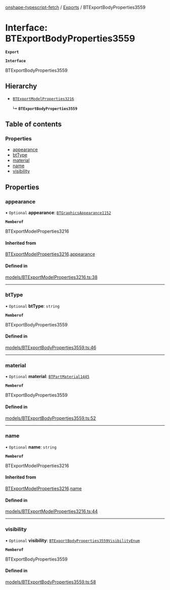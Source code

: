 [onshape-typescript-fetch](../README.md) / [Exports](../modules.md) / BTExportBodyProperties3559

# Interface: BTExportBodyProperties3559

**`Export`**

**`Interface`**

BTExportBodyProperties3559

## Hierarchy

- [`BTExportModelProperties3216`](BTExportModelProperties3216.md)

  ↳ **`BTExportBodyProperties3559`**

## Table of contents

### Properties

- [appearance](BTExportBodyProperties3559.md#appearance)
- [btType](BTExportBodyProperties3559.md#bttype)
- [material](BTExportBodyProperties3559.md#material)
- [name](BTExportBodyProperties3559.md#name)
- [visibility](BTExportBodyProperties3559.md#visibility)

## Properties

### appearance

• `Optional` **appearance**: [`BTGraphicsAppearance1152`](BTGraphicsAppearance1152.md)

**`Memberof`**

BTExportModelProperties3216

#### Inherited from

[BTExportModelProperties3216](BTExportModelProperties3216.md).[appearance](BTExportModelProperties3216.md#appearance)

#### Defined in

[models/BTExportModelProperties3216.ts:38](https://github.com/toebes/onshape-typescript-fetch/blob/3e11ae1/models/BTExportModelProperties3216.ts#L38)

___

### btType

• `Optional` **btType**: `string`

**`Memberof`**

BTExportBodyProperties3559

#### Defined in

[models/BTExportBodyProperties3559.ts:46](https://github.com/toebes/onshape-typescript-fetch/blob/3e11ae1/models/BTExportBodyProperties3559.ts#L46)

___

### material

• `Optional` **material**: [`BTPartMaterial1445`](BTPartMaterial1445.md)

**`Memberof`**

BTExportBodyProperties3559

#### Defined in

[models/BTExportBodyProperties3559.ts:52](https://github.com/toebes/onshape-typescript-fetch/blob/3e11ae1/models/BTExportBodyProperties3559.ts#L52)

___

### name

• `Optional` **name**: `string`

**`Memberof`**

BTExportModelProperties3216

#### Inherited from

[BTExportModelProperties3216](BTExportModelProperties3216.md).[name](BTExportModelProperties3216.md#name)

#### Defined in

[models/BTExportModelProperties3216.ts:44](https://github.com/toebes/onshape-typescript-fetch/blob/3e11ae1/models/BTExportModelProperties3216.ts#L44)

___

### visibility

• `Optional` **visibility**: [`BTExportBodyProperties3559VisibilityEnum`](../modules.md#btexportbodyproperties3559visibilityenum-1)

**`Memberof`**

BTExportBodyProperties3559

#### Defined in

[models/BTExportBodyProperties3559.ts:58](https://github.com/toebes/onshape-typescript-fetch/blob/3e11ae1/models/BTExportBodyProperties3559.ts#L58)
